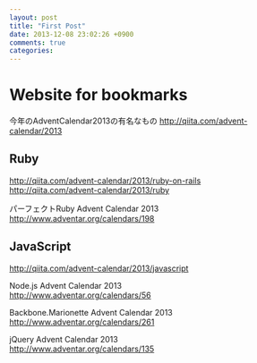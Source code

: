 ```yaml
---
layout: post
title: "First Post"
date: 2013-12-08 23:02:26 +0900
comments: true
categories:
---
```


# Website for bookmarks
今年のAdventCalendar2013の有名なもの
http://qiita.com/advent-calendar/2013

## Ruby
http://qiita.com/advent-calendar/2013/ruby-on-rails  
http://qiita.com/advent-calendar/2013/ruby  

パーフェクトRuby Advent Calendar 2013  
http://www.adventar.org/calendars/198

## JavaScript
http://qiita.com/advent-calendar/2013/javascript  

Node.js Advent Calendar 2013  
http://www.adventar.org/calendars/56

Backbone.Marionette Advent Calendar 2013  
http://www.adventar.org/calendars/261

jQuery Advent Calendar 2013  
http://www.adventar.org/calendars/135

